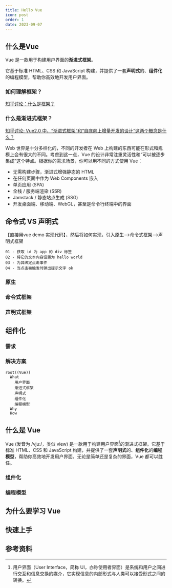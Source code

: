 ```yaml
---
title: Hello Vue
icon: post
order: 1
date: 2023-09-07
---
```



## 什么是Vue

Vue 是一款用于构建用户界面的**渐进式框架**。

它基于标准 HTML、CSS 和 JavaScript 构建，并提供了一套**声明式**的、**组件化**的编程模型，帮助你高效地开发用户界面。

### 如何理解框架？

[知乎讨论：什么是框架？](https://www.zhihu.com/question/19558524)

### 什么是渐进式框架？

[知乎讨论: Vue2.0 中，“渐进式框架”和“自底向上增量开发的设计”这两个概念是什么？](https://www.zhihu.com/question/51907207)

Web 世界是十分多样化的，不同的开发者在 Web 上构建的东西可能在形式和规模上会有很大的不同。考虑到这一点，Vue 的设计非常注重灵活性和“可以被逐步集成”这个特点。根据你的需求场景，你可以用不同的方式使用 Vue：

- 无需构建步骤，渐进式增强静态的 HTML
- 在任何页面中作为 Web Components 嵌入
- 单页应用 (SPA)
- 全栈 / 服务端渲染 (SSR)
- Jamstack / 静态站点生成 (SSG)
- 开发桌面端、移动端、WebGL，甚至是命令行终端中的界面

## 命令式 VS 声明式

【直接用vue demo 实现代码】，然后将如何实现，引入原生——>命令式框架——>声明式框架

``` text
01 - 获取 id 为 app 的 div 标签
02 - 将它的文本内容设置为 hello world
03 - 为其绑定点击事件
04 - 当点击被触发时弹出提示文字 ok
```

### 原生



### 命令式框架


### 声明式框架


## 组件化

### 需求

### 解决方案









```mindmap
root((Vue))
  What
    用户界面
    渐进式框架
    声明式
    组件化
    编程模型
  Why
  How
```

## 什么是 Vue

Vue (发音为 /vjuː/，类似 view) 是一款用于构建用户界面[^1]的渐进式框架。它基于标准 HTML、CSS 和 JavaScript 构建，并提供了一套**声明式**的、**组件化**的**编程模型**，帮助你高效地开发用户界面。无论是简单还是复杂的界面，Vue 都可以胜任。

### 组件化

### 编程模型

## 为什么要学习 Vue

## 快速上手

## 参考资料

[^1]: 用户界面（User Interface，简称 UI，亦称使用者界面）是系统和用户之间进行交互和信息交换的媒介，它实现信息的内部形式与人类可以接受形式之间的转换。
